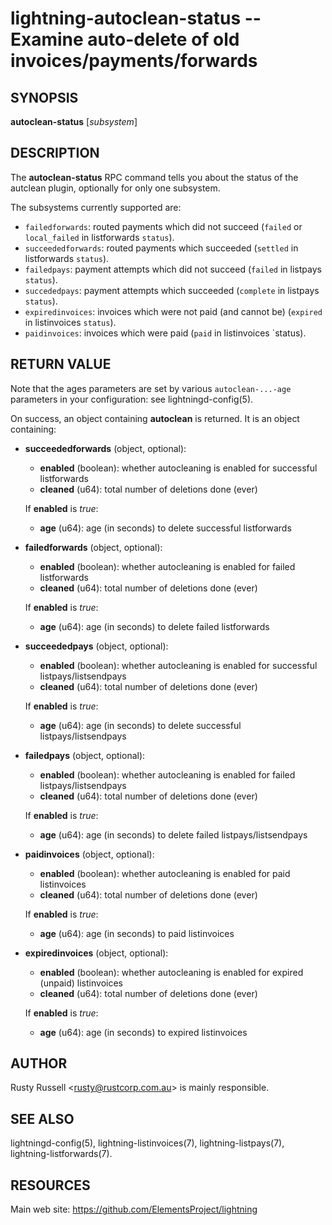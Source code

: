 lightning-autoclean-status -- Examine auto-delete of old invoices/payments/forwards
===================================================================================

SYNOPSIS
--------

**autoclean-status** [*subsystem*]

DESCRIPTION
-----------

The **autoclean-status** RPC command tells you about the status of
the autclean plugin, optionally for only one subsystem.

The subsystems currently supported are:

* `failedforwards`: routed payments which did not succeed (`failed` or `local_failed` in listforwards `status`).
* `succeededforwards`: routed payments which succeeded (`settled` in listforwards `status`).
* `failedpays`: payment attempts which did not succeed (`failed` in listpays `status`).
* `succededpays`: payment attempts which succeeded (`complete` in listpays `status`).
* `expiredinvoices`: invoices which were not paid (and cannot be) (`expired` in listinvoices `status`).
* `paidinvoices`: invoices which were paid (`paid` in listinvoices `status).

RETURN VALUE
------------

Note that the ages parameters are set by various `autoclean-...-age`
parameters in your configuration: see lightningd-config(5).

[comment]: # (GENERATE-FROM-SCHEMA-START)
On success, an object containing **autoclean** is returned.  It is an object containing:

- **succeededforwards** (object, optional):
  - **enabled** (boolean): whether autocleaning is enabled for successful listforwards
  - **cleaned** (u64): total number of deletions done (ever)

  If **enabled** is *true*:

    - **age** (u64): age (in seconds) to delete successful listforwards
- **failedforwards** (object, optional):
  - **enabled** (boolean): whether autocleaning is enabled for failed listforwards
  - **cleaned** (u64): total number of deletions done (ever)

  If **enabled** is *true*:

    - **age** (u64): age (in seconds) to delete failed listforwards
- **succeededpays** (object, optional):
  - **enabled** (boolean): whether autocleaning is enabled for successful listpays/listsendpays
  - **cleaned** (u64): total number of deletions done (ever)

  If **enabled** is *true*:

    - **age** (u64): age (in seconds) to delete successful listpays/listsendpays
- **failedpays** (object, optional):
  - **enabled** (boolean): whether autocleaning is enabled for failed listpays/listsendpays
  - **cleaned** (u64): total number of deletions done (ever)

  If **enabled** is *true*:

    - **age** (u64): age (in seconds) to delete failed listpays/listsendpays
- **paidinvoices** (object, optional):
  - **enabled** (boolean): whether autocleaning is enabled for paid listinvoices
  - **cleaned** (u64): total number of deletions done (ever)

  If **enabled** is *true*:

    - **age** (u64): age (in seconds) to paid listinvoices
- **expiredinvoices** (object, optional):
  - **enabled** (boolean): whether autocleaning is enabled for expired (unpaid) listinvoices
  - **cleaned** (u64): total number of deletions done (ever)

  If **enabled** is *true*:

    - **age** (u64): age (in seconds) to expired listinvoices

[comment]: # (GENERATE-FROM-SCHEMA-END)

AUTHOR
------

Rusty Russell <<rusty@rustcorp.com.au>> is mainly responsible.

SEE ALSO
--------

lightningd-config(5), lightning-listinvoices(7),
lightning-listpays(7), lightning-listforwards(7).

RESOURCES
---------

Main web site: <https://github.com/ElementsProject/lightning>

[comment]: # ( SHA256STAMP:151fc6cdfd277cac7e6f18e98384b40a6cc1c2a3eb2d0f1e3c26442aa0e9e8d4)
